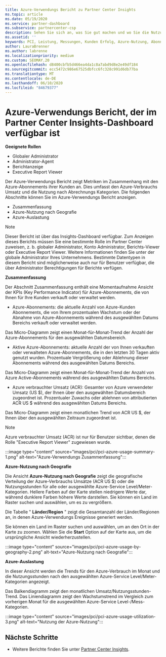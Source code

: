 ```yaml
---
title: Azure-Verwendungs Bericht zu Partner Center Insights
ms.topic: article
ms.date: 05/19/2020
ms.service: partner-dashboard
ms.subservice: partnercenter-csp
description: Sehen Sie sich an, was Sie gut machen und wo Sie die Nutzung von Azure-Abonnements verbessern können, die Sie für Ihre Kunden verkaufen oder verwalten.
ms.assetid: ''
keywords: PCI, Leistung, Messungen, Kunden Erfolg, Azure-Nutzung, Abonnements, Analysen, Bericht
author: LauraBrenner
ms.author: labrenne
ms.localizationpriority: medium
ms.custom: SEOMAY.20
ms.openlocfilehash: d8400cbfb5d466ea4da1c8a7abd9d8e2e49df184
ms.sourcegitcommit: ecc5472c986e67525dbfcc6fc328c991d6db77ba
ms.translationtype: MT
ms.contentlocale: de-DE
ms.lasthandoff: 06/10/2020
ms.locfileid: "84679377"
---
```

# <a name="azure-usage-report-available-from-the-partner-center-insights-dashboard"></a>Azure-Verwendungs Bericht, der im Partner Center Insights-Dashboard verfügbar ist

**Geeignete Rollen**
- Globaler Administrator
- Administrator-Agent
- Berichtanzeige
- Executive Report Viewer

Der Azure-Verwendungs Bericht zeigt Metriken im Zusammenhang mit den Azure-Abonnements ihrer Kunden an. Dies umfasst den Azure-Verbrauchs Umsatz und die Nutzung nach Abrechnungs Kategorien. Die folgenden Abschnitte können Sie im Azure-Verwendungs Bericht anzeigen.

- Zusammenfassung
- Azure-Nutzung nach Geografie
- Azure-Auslastung

 > [!NOTE]
 > Dieser Bericht ist über das Insights-Dashboard verfügbar. Zum Anzeigen dieses Berichts müssen Sie eine bestimmte Rolle im Partner Center zuweisen, z. b. globaler Administrator, Konto Administrator, Berichts-Viewer oder Executive Report Viewer. Weitere Informationen finden Sie unter der globale Administrator Ihres Unternehmens. Bestimmte Datentypen in diesem Bericht sind möglicherweise auch nur für Benutzer verfügbar, die über Administrator Berechtigungen für Berichte verfügen.

**Zusammenfassung**

Der Abschnitt Zusammenfassung enthält eine Momentaufnahme Ansicht der KPIs (Key Performance Indicator) für Azure-Abonnements, die von Ihnen für Ihre Kunden verkauft oder verwaltet werden.  

- Azure-Abonnements: die aktuelle Anzahl von Azure-Kunden Abonnements, die von Ihrem prozentualen Wachstum oder der Abnahme von Azure-Abonnements während des ausgewählten Datums Bereichs verkauft oder verwaltet werden.

Das Micro-Diagramm zeigt einen Monat-für-Monat-Trend der Anzahl der Azure-Abonnements für den ausgewählten Datumsbereich.
- Aktive Azure-Abonnements: aktuelle Anzahl der von Ihnen verkauften oder verwalteten Azure-Abonnements, die in den letzten 30 Tagen aktiv genutzt wurden.
Prozentuale Vergrößerung oder Ablehnung dieser Abonnements während des ausgewählten Datums Bereichs.

Das Micro-Diagramm zeigt einen Monat-für-Monat-Trend der Anzahl von Azure Active-Abonnements während des ausgewählten Datums Bereichs.

- Azure verbrauchter Umsatz (ACR): Gesamter von Azure verwendeter Umsatz (US $), der Ihnen über den ausgewählten Datumsbereich zugeordnet ist.
Prozentualer Zuwachs oder ablehnen von attributierten ACR US $ während des ausgewählten Datums Bereichs. 

Das Micro-Diagramm zeigt einen monatlichen Trend von ACR US $, der Ihnen über den ausgewählten Zeitraum zugeordnet ist.


> [!NOTE]
 > Azure verbrauchter Umsatz (ACR) ist nur für Benutzer sichtbar, denen die Rolle "Executive Report Viewer" zugewiesen wurde.

:::image type="content" source="images/pci/pci-azure-usage-summary-1.png" alt-text="Azure-Verwendungs Zusammenfassung":::

**Azure-Nutzung nach Geografie**

Die Ansicht **Azure-Nutzung nach Geografie** zeigt die geografische Verteilung der Azure-Verbrauchs Umsätze (ACR US $) oder die Nutzungsstunden für alle oder ausgewählte Azure-Service Level/Meter-Kategorien. Hellere Farben auf der Karte stellen niedrigere Werte dar, während dunklere Farben höhere Werte darstellen. Sie können ein Land im Raster suchen und auswählen, um es zu vergrößern. 

Die Tabelle " **Länder/Region** " zeigt die Gesamtanzahl der Länder/Regionen an, in denen Azure-Verwendungs Ereignisse generiert werden.

Sie können ein Land im Raster suchen und auswählen, um an den Ort in der Karte zu zoomen. Wählen Sie die **Start** Option auf der Karte aus, um die ursprüngliche Ansicht wiederherzustellen.

:::image type="content" source="images/pci/pci-azure-usage-by-geography-2.png" alt-text="Azure-Nutzung nach Geografie":::

**Azure-Auslastung**

In dieser Ansicht werden die Trends für den Azure-Verbrauch im Monat und die Nutzungsstunden nach den ausgewählten Azure-Service Level/Meter-Kategorien angezeigt. 

Das Balkendiagramm zeigt den monatlichen Umsatz/Nutzungsstunden-Trend. Das Liniendiagramm zeigt den Wachstumstrend im Vergleich zum vorherigen Monat für die ausgewählten Azure-Service Level-/Mess-Kategorien.

:::image type="content" source="images/pci/pci-azure-usage-utilization-3.png" alt-text="Nutzung der Azure-Nutzung":::

## <a name="next-steps"></a>Nächste Schritte

- Weitere Berichte finden Sie unter [Partner Center Insights](partner-center-insights.md).
